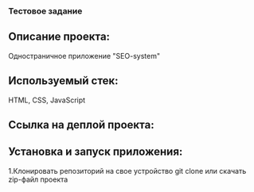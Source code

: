 ### Тестовое задание

## Описание проекта:

Одностраничное приложение "SEO-system"

## Используемый стек:

HTML, CSS, JavaScript

## Ссылка на деплой проекта:

## Установка и запуск приложения:

1.Клонировать репозиторий на свое устройство git clone или скачать zip-файл проекта
